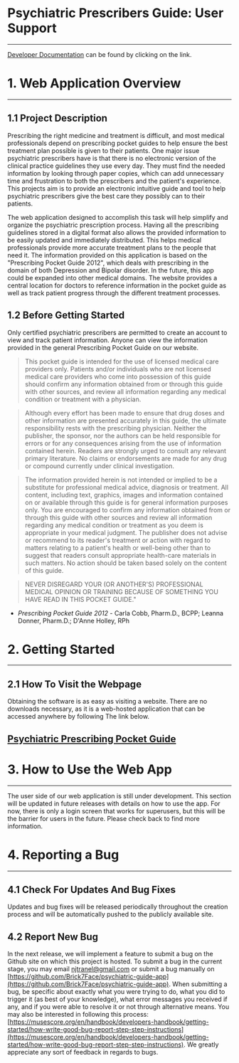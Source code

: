 # Psychiatric Prescribers Guide: User Support 
---
[Developer Documentation](https://github.com/Brick7Face/psychiatric-guide-app/blob/development/README.md) can be found by clicking on the link.
# 1. Web Application Overview 


---


## 1.1 Project Description

Prescribing the right medicine and treatment is difficult, and most medical professionals depend on prescribing pocket guides to help ensure the best treatment plan possible is given to their patients. One major issue psychiatric prescribers have is that there is no electronic version of the clinical practice guidelines they use every day. They must find the needed information by looking through paper copies, which can add unnecessary time and frustration to both the prescribers and the patient's experience. This projects aim is to provide an electronic intuitive guide and tool to help psychiatric prescribers give the best care they possibly can to their patients.      

The web application designed to accomplish this task will help simplify and organize the psychiatric prescription process. Having all the prescribing guidelines stored in a digital format also allows the provided information to be easily updated and immediately distributed. This helps medical professionals provide more accurate treatment plans to the people that need it. The information provided on this application is based on the "Prescribing Pocket Guide 2012", which deals with prescribing in the domain of both Depression and Bipolar disorder. In the future, this app could be expanded into other medical domains. The website provides a central location for doctors to reference information in the pocket guide as well as track patient progress through the different treatment processes. 


## 1.2 Before Getting Started


Only certified psychiatric prescribers are permitted to create an account to view and track patient information.  Anyone can view the information provided in the general Prescribing Pocket Guide on our website.

> This pocket guide is intended for the use of licensed medical care providers only. Patients and/or individuals who are not licensed medical care providers who come into possession of this guide should confirm any information obtained from or through this guide with other sources, and review all information regarding any medical condition or treatment with a physician.

> Although every effort has been made to ensure that drug doses and other information are presented accurately in this guide, the ultimate responsibility rests with the prescribing physician. Neither the publisher, the sponsor, nor the authors can be held responsible for errors or for any consequences arising from the use of information contained herein. Readers are strongly urged to consult any relevant primary literature. No claims or endorsements are made for any drug or compound currently under clinical investigation.  

> The information provided herein is not intended or implied to be a substitute for professional medical advice, diagnosis or treatment. All content, including text, graphics, images and information contained on or available through this guide is for general information purposes only.  You are encouraged to confirm any information obtained from or through this guide with other sources and review all information regarding any medical condition or treatment as you deem is appropriate in your medical judgment. The publisher does not advise or recommend to its reader's treatment or action with regard to matters relating to a patient's health or well-being other than to suggest that readers consult appropriate health-care materials in such matters. No action should be taken based solely on the content of this guide. 

> NEVER DISREGARD YOUR (OR ANOTHER'S) PROFESSIONAL MEDICAL OPINION OR TRAINING BECAUSE OF SOMETHING YOU HAVE READ IN THIS POCKET GUIDE."

*   _Prescribing Pocket Guide 2012_ - Carla Cobb, Pharm.D., BCPP; Leanna Donner, Pharm.D.; D'Anne Holley, RPh


# 2. Getting Started


---


## 2.1 How To Visit the Webpage

Obtaining the software is as easy as visiting a website. There are no downloads necessary, as it is a web-hosted application that can be accessed anywhere by following The link below.


## [Psychiatric Prescribing Pocket Guide](https://psychiatric-guide.appspot.com/)


# 3. How to Use the Web App



---


The user side of our web application is still under development. This section will be updated in future releases with details on how to use the app. For now, there is only a login screen that works for superusers, but this will be the barrier for users in the future. Please check back to find more information.


# 4. Reporting a Bug



---



## 4.1 Check For Updates And Bug Fixes

Updates and bug fixes will be released periodically throughout the creation process and will be automatically pushed to the publicly available site.  

## 4.2 Report New Bug

In the next release, we will implement a feature to submit a bug on the Github site on which this project is hosted. To submit a bug in the current stage, you may email [njtranel@gmail.com](mailto:njtranel@gmail.com) or submit a bug manually on [https://github.com/Brick7Face/psychiatric-guide-app](https://github.com/Brick7Face/psychiatric-guide-app). When submitting a bug, be specific about exactly what you were trying to do, what you did to trigger it (as best of your knowledge), what error messages you received if any, and if you were able to resolve it or not through alternative means. You may also be interested in following this process: [https://musescore.org/en/handbook/developers-handbook/getting-started/how-write-good-bug-report-step-step-instructions](https://musescore.org/en/handbook/developers-handbook/getting-started/how-write-good-bug-report-step-step-instructions). We greatly appreciate any sort of feedback in regards to bugs.
